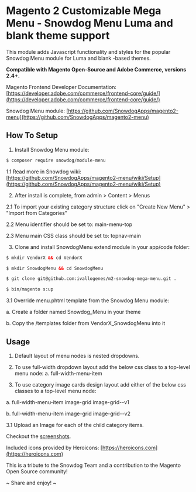 # Magento 2 Customizable Mega Menu - Snowdog Menu Luma and blank theme support

This module adds Javascript functionality and styles for the popular Snowdog Menu module for Luma and blank -based themes.

**Compatible with Magento Open-Source and Adobe Commerce, versions 2.4+.**

Magento Frontend Developer Documentation: [https://developer.adobe.com/commerce/frontend-core/guide/](https://developer.adobe.com/commerce/frontend-core/guide/)

Snowdog Menu module: [https://github.com/SnowdogApps/magento2-menu](https://github.com/SnowdogApps/magento2-menu)

## How To Setup

1. Install Snowdog Menu module:
```html
$ composer require snowdog/module-menu
```
1.1 Read more in Snowdog wiki: [https://github.com/SnowdogApps/magento2-menu/wiki/Setup](https://github.com/SnowdogApps/magento2-menu/wiki/Setup)

2. After install is complete, from admin > Content > Menus

2.1 To import your existing category structure click on "Create New Menu" > "Import from Categories"

2.2 Menu identifier should be set to: main-menu-top

2.3 Menu main CSS class should be set to: topnav-main

3. Clone and install SnowdogMenu extend module in your app/code folder:
```html
$ mkdir VendorX && cd VendorX

$ mkdir SnowdogMenu && cd SnowdogMenu

$ git clone git@github.com:ivallogenes/m2-snowdog-mega-menu.git .

$ bin/magento s:up
```
3.1 Override menu.phtml template from the Snowdog Menu module:

a. Create a folder named Snowdog_Menu in your theme

b. Copy the /templates folder from VendorX_SnowdogMenu into it

## Usage

1. Default layout of menu nodes is nested dropdowns.

2. To use full-width dropdown layout add the below css class to a top-level menu node:
a. full-width-menu-item

3. To use category image cards design layout add either of the below css classes to a top-level menu node:

a. full-width-menu-item image-grid image-grid--v1

b. full-width-menu-item image-grid image-grid--v2

3.1 Upload an Image for each of the child category items.

Checkout the [screenshots](https://github.com/ivallogenes/m2-snowdog-mega-menu/tree/master/view/frontend/web/screenshots).

Included icons provided by Heroicons: [https://heroicons.com](https://heroicons.com)

This is a tribute to the Snowdog Team and a contribution to the Magento Open Source community!

~ Share and enjoy! ~
